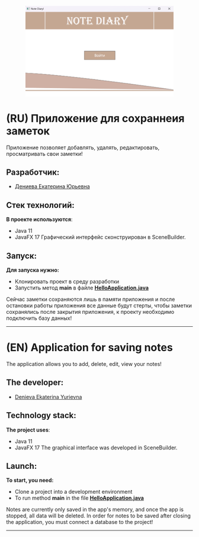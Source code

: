 <p align="center"><a href="https://laravel.com" target="_blank"><img src=img.png width="400" alt="Laravel Logo"></a></p>

# (RU) Приложение для сохраннеия заметок


Приложение позволяет добавлять, удалять, редактировать, просматривать свои заметки!


## Разработчик:

 - [Дениева Екатерина Юрьевна](https://github.com/Katy7711)
 
## Стек технологий:
**В проекте используются**:

- Java 11
- JavaFX 17
Графический интерфейс сконструирован в SceneBuilder.



## Запуск:
**Для запуска нужно:**
- Клонировать проект в среду разработки
- Запустить метод **main** в файле **[HelloApplication.java](src/main/java/com/note/notediary/HelloApplication.java)**

Сейчас заметки сохраняются лишь в памяти приложения и после остановки работы приложения все данные будут стерты, чтобы заметки сохранялись после закрытия приложения, к проекту необходимо подключить базу данных!

------
 
# (EN) Application for saving notes

The application allows you to add, delete, edit, view your notes!


## The developer:

 - [Denieva Ekaterina Yurievna](https://github.com/Katy7711)

 
## Technology stack:
**The project uses**:

- Java 11
- JavaFX 17
  The graphical interface was developed in SceneBuilder.

## Launch:
**To start, you need:**
- Clone a project into a development environment
- To run method **main** in the file **[HelloApplication.java](src/main/java/com/note/notediary/HelloApplication.java)**

Notes are currently only saved in the app's memory, and once the app is stopped, all data will be deleted. In order for notes to be saved after closing the application, you must connect a database to the project!

 ------
